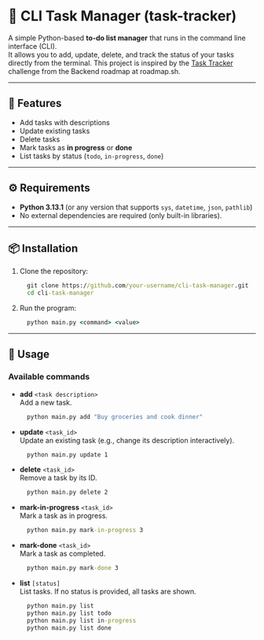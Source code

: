 # 📝 CLI Task Manager (task-tracker)

A simple Python-based **to-do list manager** that runs in the command line interface (CLI).  
It allows you to add, update, delete, and track the status of your tasks directly from the terminal.
This project is inspired by the [Task Tracker](https://roadmap.sh/projects/task-tracker) challenge from the Backend roadmap at roadmap.sh.

---

## 🚀 Features

- Add tasks with descriptions  
- Update existing tasks  
- Delete tasks  
- Mark tasks as **in progress** or **done**  
- List tasks by status (`todo`, `in-progress`, `done`)  

---

## ⚙️ Requirements  

- **Python 3.13.1** (or any version that supports `sys`, `datetime`, `json`, `pathlib`)  
- No external dependencies are required (only built-in libraries).  

---

## 📦 Installation  

1. Clone the repository:  

    ```cmd
      git clone https://github.com/your-username/cli-task-manager.git  
      cd cli-task-manager  
    ```

2. Run the program:
  
    ```cmd
      python main.py <command> <value>  
    ```

---

## 🔧 Usage  

### Available commands

- **add** `<task description>`  
  Add a new task.  
  
  ```cmd
    python main.py add "Buy groceries and cook dinner"  
  ```

- **update** `<task_id>`  
  Update an existing task (e.g., change its description interactively).  
  
  ```cmd
    python main.py update 1  
  ```

- **delete** `<task_id>`  
  Remove a task by its ID.  
  
  ```cmd
    python main.py delete 2  
  ```

- **mark-in-progress** `<task_id>`  
  Mark a task as in progress.  
  
  ```cmd
    python main.py mark-in-progress 3  
  ```

- **mark-done** `<task_id>`  
  Mark a task as completed.

  ```cmd
    python main.py mark-done 3
  ```

- **list** `[status]`  
  List tasks. If no status is provided, all tasks are shown.  
  
  ```cmd
    python main.py list
    python main.py list todo
    python main.py list in-progress
    python main.py list done 
  ```
